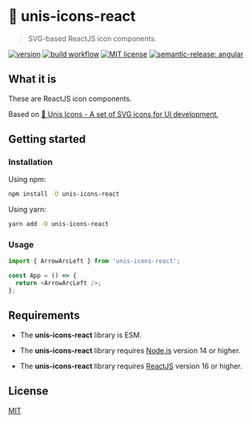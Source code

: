 # 🦄 unis-icons-react

> SVG-based ReactJS icon components.

[![version](https://img.shields.io/npm/v/unis-icons-react)](https://www.npmjs.com/package/unis-icons-react) [![build workflow](https://github.com/unicorn-84/unis-icons-react/actions/workflows/build.yml/badge.svg)](https://github.com/unicorn-84/unis-icons-react/actions/workflows/build.yml) [![MIT license](https://img.shields.io/github/license/unicorn-84/unis-icons-react)](https://github.com/unicorn-84/unis-icons-react/blob/master/LICENSE) [![semantic-release: angular](https://img.shields.io/badge/semantic--release-angular-e10079?logo=semantic-release)](https://github.com/semantic-release/semantic-release)

## What it is

These are ReactJS icon components.

Based on [🦄 Unis Icons - A set of SVG icons for UI development.](https://www.npmjs.com/package/unis-icons)

## Getting started

### Installation

Using npm:

```bash
npm install -D unis-icons-react
```

Using yarn:

```bash
yarn add -D unis-icons-react
```

### Usage

```js
import { ArrowArcLeft } from 'unis-icons-react';

const App = () => {
  return <ArrowArcLeft />;
};
```

## Requirements

- The **unis-icons-react** library is ESM.

- The **unis-icons-react** library requires [Node.js](https://nodejs.org) version 14 or higher.

- The **unis-icons-react** library requires [ReactJS](https://reactjs.org) version 16 or higher.

## License

[MIT](https://github.com/unicorn-84/unis-icons-react/blob/master/LICENSE)
